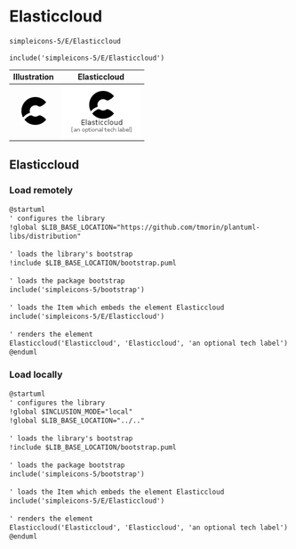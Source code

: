 # Elasticcloud


```text
simpleicons-5/E/Elasticcloud
```

```text
include('simpleicons-5/E/Elasticcloud')
```



| Illustration | Elasticcloud |
| :---: | :---: |
| ![illustration for Illustration](../../simpleicons-5/E/Elasticcloud.png) | ![illustration for Elasticcloud](../../simpleicons-5/E/Elasticcloud.Local.png) |




## Elasticcloud

### Load remotely
```plantuml
@startuml
' configures the library
!global $LIB_BASE_LOCATION="https://github.com/tmorin/plantuml-libs/distribution"

' loads the library's bootstrap
!include $LIB_BASE_LOCATION/bootstrap.puml

' loads the package bootstrap
include('simpleicons-5/bootstrap')

' loads the Item which embeds the element Elasticcloud
include('simpleicons-5/E/Elasticcloud')

' renders the element
Elasticcloud('Elasticcloud', 'Elasticcloud', 'an optional tech label')
@enduml
```

### Load locally
```plantuml
@startuml
' configures the library
!global $INCLUSION_MODE="local"
!global $LIB_BASE_LOCATION="../.."

' loads the library's bootstrap
!include $LIB_BASE_LOCATION/bootstrap.puml

' loads the package bootstrap
include('simpleicons-5/bootstrap')

' loads the Item which embeds the element Elasticcloud
include('simpleicons-5/E/Elasticcloud')

' renders the element
Elasticcloud('Elasticcloud', 'Elasticcloud', 'an optional tech label')
@enduml
```

